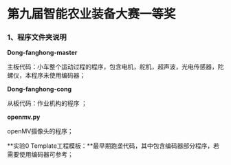 # 第九届智能农业装备大赛一等奖
### 1、程序文件夹说明

**Dong-fanghong-master**

主板代码：小车整个运动过程的程序，包含电机，舵机，超声波，光电传感器，陀螺仪，本程序未使用编码器；

**Dong-fanghong-cong**

从板代码：作业机构的程序 ；

**openmv.py**

openMV摄像头的程序；

**实验0 Template工程模板：**最早期跑垄代码，其中包含编码器部分程序，若需要使用编码器可参考；
